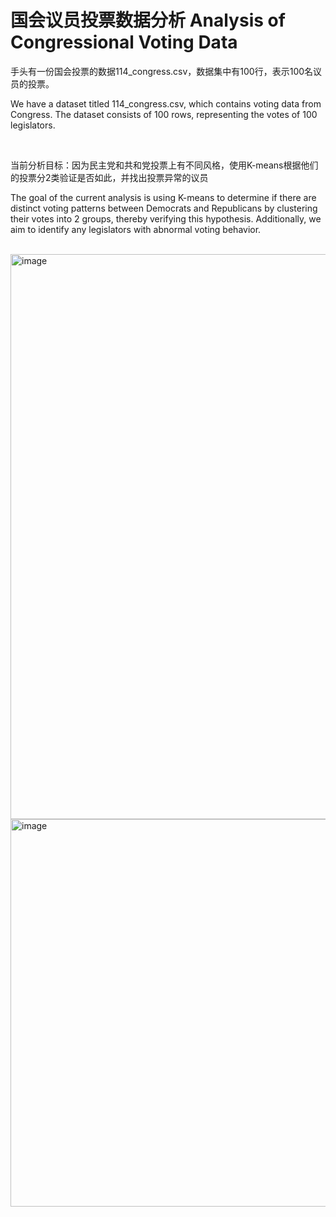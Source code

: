# 国会议员投票数据分析 Analysis of Congressional Voting Data

手头有一份国会投票的数据114_congress.csv，数据集中有100行，表示100名议员的投票。

We have a dataset titled 114_congress.csv, which contains voting data from Congress. The dataset consists of 100 rows, representing the votes of 100 legislators. 

<br/>

当前分析目标：因为民主党和共和党投票上有不同风格，使用K-means根据他们的投票分2类验证是否如此，并找出投票异常的议员

The goal of the current analysis is using K-means to determine if there are distinct voting patterns between Democrats and Republicans by clustering their votes into 2 groups, thereby verifying this hypothesis. Additionally, we aim to identify any legislators with abnormal voting behavior.

<br/>

<img width="904" alt="image" src="https://github.com/user-attachments/assets/bff0b691-3870-473e-ab49-fb3a20c55701">

<img width="620" alt="image" src="https://github.com/user-attachments/assets/86c2f215-b0d7-4e9a-893b-815232d0b30b">
